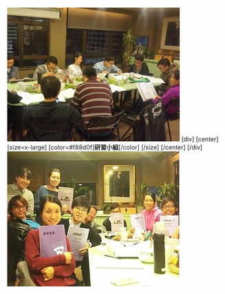 ![](study3.jpg)
[div]
[center]
[size=x-large]
[color=#f88d0f]**研習小組**[/color]
[/size]
[/center]
[/div]
![](study4.jpg)
